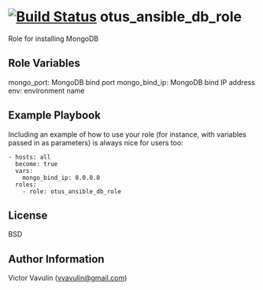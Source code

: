 [![Build Status](https://travis-ci.org/ivtcro/otus_ansible_db_role.svg?branch=master)](https://travis-ci.org/ivtcro/otus_ansible_db_role)
otus_ansible_db_role
=========

Role for installing MongoDB

Role Variables
--------------

  mongo_port: MongoDB bind port
  mongo_bind_ip: MongoDB bind IP address
  env: environment name


Example Playbook
----------------

Including an example of how to use your role (for instance, with variables passed in as parameters) is always nice for users too:

```
- hosts: all
  become: true
  vars:
    mongo_bind_ip: 0.0.0.0
  roles:
    - role: otus_ansible_db_role
```

License
-------

BSD

Author Information
------------------

Victor Vavulin (vvavulin@gmail.com)
